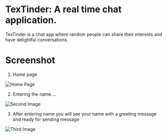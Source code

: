 # TexTinder: A real time chat application.
TexTinder is a chat app where random people can share their interests and have delightful conversations.
# Screenshot
1. Home page
 
![Home Page](https://github.com/sarthakjain07/TexTinder/blob/master/Screenshots/Initial.png)

2. Entering the name....

![Second Image](https://github.com/sarthakjain07/TexTinder/blob/master/Screenshots/Entering_name.png)

3. After entering name you will see your name with a greeting message and ready for sending message

![Third Image](https://github.com/sarthakjain07/TexTinder/blob/master/Screenshots/Greeting.png)
